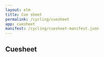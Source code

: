 ```yaml
---
layout: elm
title: Cue sheet
permalink: /cycling/cuesheet
app: cuesheet
manifest: /cycling/cuesheet-manifest.json
---
```


## Cuesheet
